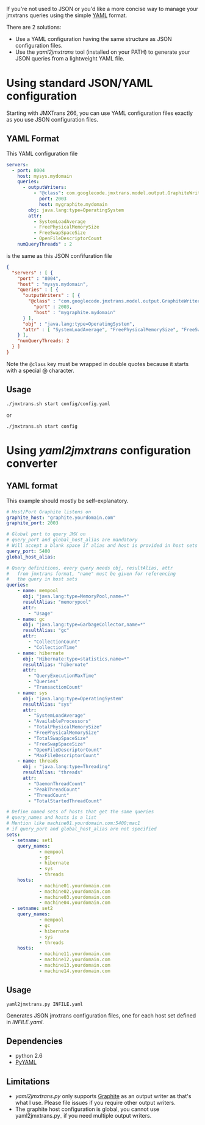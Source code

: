 If you're not used to JSON or you'd like a more concise way to manage your jmxtrans queries using the simple [YAML][YAML] format.

There are 2 solutions:

* Use a YAML configuration having the same structure as JSON configuration files.
* Use the _yaml2jmxtrans_ tool (installed on your PATH) to generate your JSON queries from a lightweight YAML file.

# Using standard JSON/YAML configuration

Starting with JMXTrans 266, you can use YAML configuration files exactly as you use JSON configuration files.

## YAML Format

This YAML configuration file

```yaml
servers: 
  - port: 8004
    host: mysys.mydomain
    queries:
      - outputWriters:
          - "@class": com.googlecode.jmxtrans.model.output.GraphiteWriterFactory
            port: 2003
            host: mygraphite.mydomain
        obj: java.lang:type=OperatingSystem
        attr: 
          - SystemLoadAverage
          - FreePhysicalMemorySize
          - FreeSwapSpaceSize
          - OpenFileDescriptorCount
    numQueryThreads" : 2
```

is the same as this JSON confifuration file

```json
{
  "servers" : [ {
    "port" : "8004",
    "host" : "mysys.mydomain",
    "queries" : [ {
      "outputWriters" : [ {
        "@class" : "com.googlecode.jmxtrans.model.output.GraphiteWriterFactory",
          "port" : 2003,
          "host" : "mygraphite.mydomain"
      } ],
      "obj" : "java.lang:type=OperatingSystem",
      "attr" : [ "SystemLoadAverage", "FreePhysicalMemorySize", "FreeSwapSpaceSize", "OpenFileDescriptorCount" ]
    } ],
    "numQueryThreads: 2
  } ]
}
```

Note the `@class` key must be wrapped in double quotes because it starts with a special @ character.

## Usage

```
./jmxtrans.sh start config/config.yaml
```

or

```
./jmxtrans.sh start config
```

# Using _yaml2jmxtrans_ configuration converter

## YAML format

This example should mostly be self-explanatory.

```yaml
# Host/Port Graphite listens on
graphite_host: "graphite.yourdomain.com"
graphite_port: 2003

# Global port to query JMX on
# query_port and global_host_alias are mandatory
# Will accept a blank space if alias and host is provided in host sets
query_port: 5400
global_host_alias: 

# Query definitions, every query needs obj, resultAlias, attr
#   from jmxtrans format, "name" must be given for referencing
#   the query in host sets
queries:
    - name: mempool
      obj: "java.lang:type=MemoryPool,name=*"
      resultAlias: "memorypool"
      attr:
        - "Usage"
    - name: gc
      obj: "java.lang:type=GarbageCollector,name=*"
      resultAlias: "gc"
      attr:
        - "CollectionCount"
        - "CollectionTime"
    - name: hibernate
      obj: "Hibernate:type=statistics,name=*"
      resultAlias: "hibernate"
      attr:
        - "QueryExecutionMaxTime"
        - "Queries"
        - "TransactionCount"
    - name: sys
      obj: "java.lang:type=OperatingSystem"
      resultAlias: "sys"
      attr:
        - "SystemLoadAverage"
        - "AvailableProcessors"
        - "TotalPhysicalMemorySize"
        - "FreePhysicalMemorySize"
        - "TotalSwapSpaceSize"
        - "FreeSwapSpaceSize"
        - "OpenFileDescriptorCount"
        - "MaxFileDescriptorCount"
    - name: threads
      obj : "java.lang:type=Threading"
      resultAlias: "threads"
      attr:
        - "DaemonThreadCount"
        - "PeakThreadCount"
        - "ThreadCount"
        - "TotalStartedThreadCount"

# Define named sets of hosts that get the same queries
# query_names and hosts is a list
# Mention like machine01.yourdomain.com:5400;mac1
# if query_port and global_host_alias are not specified
sets:
  - setname: set1
    query_names:
            - mempool
            - gc
            - hibernate
            - sys
            - threads
    hosts:
            - machine01.yourdomain.com
            - machine02.yourdomain.com
            - machine03.yourdomain.com
            - machine04.yourdomain.com
  - setname: set2
    query_names:
            - mempool
            - gc
            - hibernate
            - sys
            - threads
    hosts:
            - machine11.yourdomain.com
            - machine12.yourdomain.com
            - machine13.yourdomain.com
            - machine14.yourdomain.com
```

## Usage

```
yaml2jmxtrans.py INFILE.yaml
```
    
Generates JSON jmxtrans configuration files, one for each host set
defined in _INFILE.yaml_.

## Dependencies

* python 2.6
* [PyYAML][PyYAML]

## Limitations

* _yaml2jmxtrans.py_ only supports [Graphite][Graphite] as an output
  writer as that's what I use. Please file issues if you require
  other output writers.
* The graphite host configuration is global, you cannot use
  yaml2jmxtrans.py_ if you need multiple output writers.

[YAML]: http://yaml.org/
[PyYAML]: http://pyyaml.org/
[DRY]: http://de.wikipedia.org/wiki/Don%E2%80%99t_repeat_yourself
[Graphite]: http://graphite.wikidot.com/